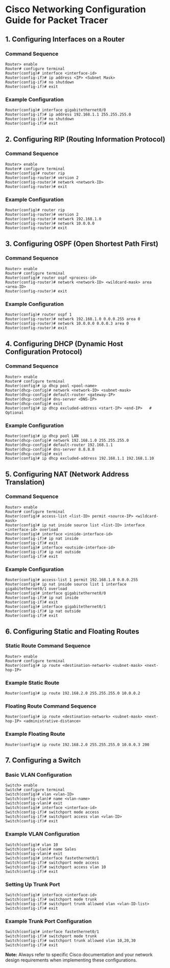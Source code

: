 # Cisco Networking Configuration Guide for Packet Tracer

## 1. Configuring Interfaces on a Router

### Command Sequence
```
Router> enable
Router# configure terminal
Router(config)# interface <interface-id>
Router(config-if)# ip address <IP> <Subnet Mask>
Router(config-if)# no shutdown
Router(config-if)# exit
```

### Example Configuration
```
Router(config)# interface gigabitethernet0/0
Router(config-if)# ip address 192.168.1.1 255.255.255.0
Router(config-if)# no shutdown
Router(config-if)# exit
```

## 2. Configuring RIP (Routing Information Protocol)

### Command Sequence
```
Router> enable
Router# configure terminal
Router(config)# router rip
Router(config-router)# version 2
Router(config-router)# network <network-ID>
Router(config-router)# exit
```

### Example Configuration
```
Router(config)# router rip
Router(config-router)# version 2
Router(config-router)# network 192.168.1.0
Router(config-router)# network 10.0.0.0
Router(config-router)# exit
```

## 3. Configuring OSPF (Open Shortest Path First)

### Command Sequence
```
Router> enable
Router# configure terminal
Router(config)# router ospf <process-id>
Router(config-router)# network <network-ID> <wildcard-mask> area <area-ID>
Router(config-router)# exit
```

### Example Configuration
```
Router(config)# router ospf 1
Router(config-router)# network 192.168.1.0 0.0.0.255 area 0
Router(config-router)# network 10.0.0.0 0.0.0.3 area 0
Router(config-router)# exit
```

## 4. Configuring DHCP (Dynamic Host Configuration Protocol)

### Command Sequence
```
Router> enable
Router# configure terminal
Router(config)# ip dhcp pool <pool-name>
Router(dhcp-config)# network <network-ID> <subnet-mask>
Router(dhcp-config)# default-router <gateway-IP>
Router(dhcp-config)# dns-server <DNS-IP>
Router(dhcp-config)# exit
Router(config)# ip dhcp excluded-address <start-IP> <end-IP>   # Optional
```

### Example Configuration
```
Router(config)# ip dhcp pool LAN
Router(dhcp-config)# network 192.168.1.0 255.255.255.0
Router(dhcp-config)# default-router 192.168.1.1
Router(dhcp-config)# dns-server 8.8.8.8
Router(dhcp-config)# exit
Router(config)# ip dhcp excluded-address 192.168.1.1 192.168.1.10
```

## 5. Configuring NAT (Network Address Translation)

### Command Sequence
```
Router> enable
Router# configure terminal
Router(config)# access-list <list-ID> permit <source-IP> <wildcard-mask>
Router(config)# ip nat inside source list <list-ID> interface <interface-id> overload
Router(config)# interface <inside-interface-id>
Router(config-if)# ip nat inside
Router(config-if)# exit
Router(config)# interface <outside-interface-id>
Router(config-if)# ip nat outside
Router(config-if)# exit
```

### Example Configuration
```
Router(config)# access-list 1 permit 192.168.1.0 0.0.0.255
Router(config)# ip nat inside source list 1 interface gigabitethernet0/1 overload
Router(config)# interface gigabitethernet0/0
Router(config-if)# ip nat inside
Router(config-if)# exit
Router(config)# interface gigabitethernet0/1
Router(config-if)# ip nat outside
Router(config-if)# exit
```

## 6. Configuring Static and Floating Routes

### Static Route Command Sequence
```
Router> enable
Router# configure terminal
Router(config)# ip route <destination-network> <subnet-mask> <next-hop-IP>
```

### Example Static Route
```
Router(config)# ip route 192.168.2.0 255.255.255.0 10.0.0.2
```

### Floating Route Command Sequence
```
Router(config)# ip route <destination-network> <subnet-mask> <next-hop-IP> <administrative-distance>
```

### Example Floating Route
```
Router(config)# ip route 192.168.2.0 255.255.255.0 10.0.0.3 200
```

## 7. Configuring a Switch

### Basic VLAN Configuration
```
Switch> enable
Switch# configure terminal
Switch(config)# vlan <vlan-ID>
Switch(config-vlan)# name <vlan-name>
Switch(config-vlan)# exit
Switch(config)# interface <interface-id>
Switch(config-if)# switchport mode access
Switch(config-if)# switchport access vlan <vlan-ID>
Switch(config-if)# exit
```

### Example VLAN Configuration
```
Switch(config)# vlan 10
Switch(config-vlan)# name Sales
Switch(config-vlan)# exit
Switch(config)# interface fastethernet0/1
Switch(config-if)# switchport mode access
Switch(config-if)# switchport access vlan 10
Switch(config-if)# exit
```

### Setting Up Trunk Port
```
Switch(config)# interface <interface-id>
Switch(config-if)# switchport mode trunk
Switch(config-if)# switchport trunk allowed vlan <vlan-ID-list>
Switch(config-if)# exit
```

### Example Trunk Port Configuration
```
Switch(config)# interface fastethernet0/1
Switch(config-if)# switchport mode trunk
Switch(config-if)# switchport trunk allowed vlan 10,20,30
Switch(config-if)# exit
```

**Note:** Always refer to specific Cisco documentation and your network design requirements when implementing these configurations.
